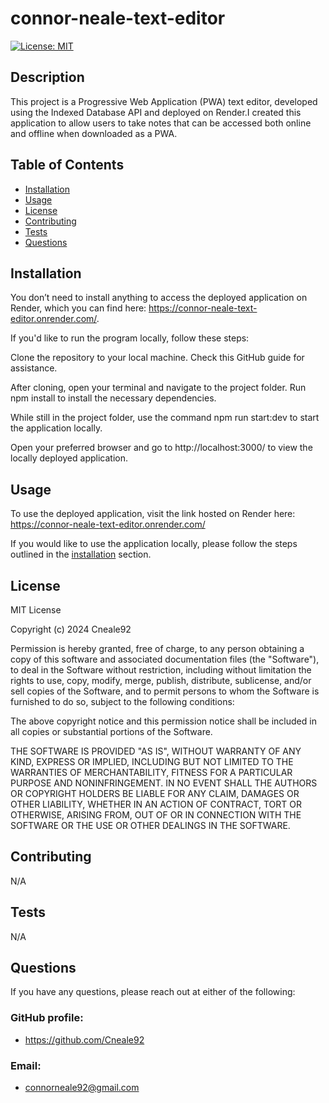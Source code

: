 # connor-neale-text-editor

[![License: MIT](https://img.shields.io/badge/License-MIT-yellow.svg)](https://opensource.org/licenses/MIT)
        
## Description

This project is a Progressive Web Application (PWA) text editor, developed using the Indexed Database API and deployed on Render.I created this application to allow users to take notes that can be accessed both online and offline when downloaded as a PWA.
        
## Table of Contents
            
- [Installation](#installation)
- [Usage](#usage)
- [License](#license)
- [Contributing](#contributing)
- [Tests](#tests)
- [Questions](#questions)
            
## Installation

You don’t need to install anything to access the deployed application on Render, which you can find here: https://connor-neale-text-editor.onrender.com/.

If you'd like to run the program locally, follow these steps:

Clone the repository to your local machine. Check this GitHub guide for assistance.

After cloning, open your terminal and navigate to the project folder. Run npm install to install the necessary dependencies.

While still in the project folder, use the command npm run start:dev to start the application locally.

Open your preferred browser and go to http://localhost:3000/ to view the locally deployed application.
            
## Usage

To use the deployed application, visit the link hosted on Render here:
https://connor-neale-text-editor.onrender.com/

If you would like to use the application locally, please follow the steps outlined in the [installation](#installation) section. 

## License
            
MIT License

Copyright (c) 2024 Cneale92
            
Permission is hereby granted, free of charge, to any person obtaining a copy
of this software and associated documentation files (the "Software"), to deal
in the Software without restriction, including without limitation the rights
to use, copy, modify, merge, publish, distribute, sublicense, and/or sell
copies of the Software, and to permit persons to whom the Software is
furnished to do so, subject to the following conditions:
            
The above copyright notice and this permission notice shall be included in all
copies or substantial portions of the Software.
            
THE SOFTWARE IS PROVIDED "AS IS", WITHOUT WARRANTY OF ANY KIND, EXPRESS OR
IMPLIED, INCLUDING BUT NOT LIMITED TO THE WARRANTIES OF MERCHANTABILITY,
FITNESS FOR A PARTICULAR PURPOSE AND NONINFRINGEMENT. IN NO EVENT SHALL THE
AUTHORS OR COPYRIGHT HOLDERS BE LIABLE FOR ANY CLAIM, DAMAGES OR OTHER
LIABILITY, WHETHER IN AN ACTION OF CONTRACT, TORT OR OTHERWISE, ARISING FROM,
OUT OF OR IN CONNECTION WITH THE SOFTWARE OR THE USE OR OTHER DEALINGS IN THE
SOFTWARE.
            
## Contributing

N/A
            
## Tests

N/A
     
## Questions
            
If you have any questions, please reach out at either of the following:
            
### GitHub profile:
- https://github.com/Cneale92

### Email:
- connorneale92@gmail.com